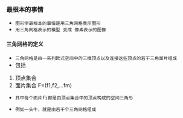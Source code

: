 ### 最根本的事情
* `图形学最根本的事情是用三角网格表示图形`
* `用三角网格表示的模型 变成 像素表示的图像`

#### 三角网格的定义
* `三角网格是由一系列欧式空间中的三维顶点以及连接这些顶点的若干三角面片组成`
* 包括
1. 顶点集合
2. 面片集合 F=(f1,f2,...fm)
* `其中每个面片fi都是由顶点集合中的顶点构成的空间三角形`

* `例如一头牛，就是由若干个三角网格组成`

